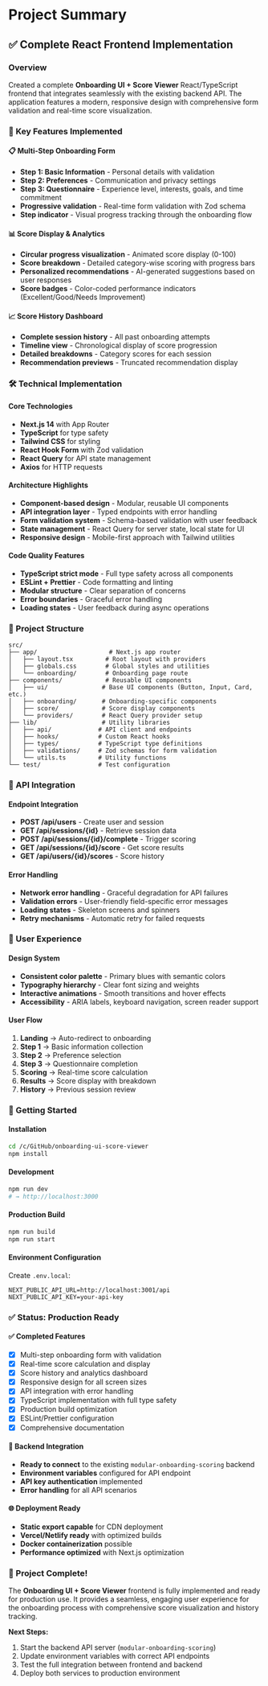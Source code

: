 # Project Summary

## ✅ Complete React Frontend Implementation

### Overview
Created a complete **Onboarding UI + Score Viewer** React/TypeScript frontend that integrates seamlessly with the existing backend API. The application features a modern, responsive design with comprehensive form validation and real-time score visualization.

### 🎯 Key Features Implemented

#### 📋 Multi-Step Onboarding Form
- **Step 1: Basic Information** - Personal details with validation
- **Step 2: Preferences** - Communication and privacy settings  
- **Step 3: Questionnaire** - Experience level, interests, goals, and time commitment
- **Progressive validation** - Real-time form validation with Zod schema
- **Step indicator** - Visual progress tracking through the onboarding flow

#### 📊 Score Display & Analytics
- **Circular progress visualization** - Animated score display (0-100)
- **Score breakdown** - Detailed category-wise scoring with progress bars
- **Personalized recommendations** - AI-generated suggestions based on user responses
- **Score badges** - Color-coded performance indicators (Excellent/Good/Needs Improvement)

#### 📈 Score History Dashboard
- **Complete session history** - All past onboarding attempts
- **Timeline view** - Chronological display of score progression
- **Detailed breakdowns** - Category scores for each session
- **Recommendation previews** - Truncated recommendation display

### 🛠️ Technical Implementation

#### Core Technologies
- **Next.js 14** with App Router
- **TypeScript** for type safety
- **Tailwind CSS** for styling
- **React Hook Form** with Zod validation
- **React Query** for API state management
- **Axios** for HTTP requests

#### Architecture Highlights
- **Component-based design** - Modular, reusable UI components
- **API integration layer** - Typed endpoints with error handling
- **Form validation system** - Schema-based validation with user feedback
- **State management** - React Query for server state, local state for UI
- **Responsive design** - Mobile-first approach with Tailwind utilities

#### Code Quality Features
- **TypeScript strict mode** - Full type safety across all components
- **ESLint + Prettier** - Code formatting and linting
- **Modular structure** - Clear separation of concerns
- **Error boundaries** - Graceful error handling
- **Loading states** - User feedback during async operations

### 📁 Project Structure

```
src/
├── app/                    # Next.js app router
│   ├── layout.tsx         # Root layout with providers
│   ├── globals.css        # Global styles and utilities
│   └── onboarding/        # Onboarding page route
├── components/            # Reusable UI components
│   ├── ui/               # Base UI components (Button, Input, Card, etc.)
│   ├── onboarding/       # Onboarding-specific components
│   ├── score/            # Score display components
│   └── providers/        # React Query provider setup
├── lib/                  # Utility libraries
│   ├── api/             # API client and endpoints
│   ├── hooks/           # Custom React hooks
│   ├── types/           # TypeScript type definitions
│   ├── validations/     # Zod schemas for form validation
│   └── utils.ts         # Utility functions
└── test/                # Test configuration
```

### 🔌 API Integration

#### Endpoint Integration
- **POST /api/users** - Create user and session
- **GET /api/sessions/{id}** - Retrieve session data
- **POST /api/sessions/{id}/complete** - Trigger scoring
- **GET /api/sessions/{id}/score** - Get score results
- **GET /api/users/{id}/scores** - Score history

#### Error Handling
- **Network error handling** - Graceful degradation for API failures
- **Validation errors** - User-friendly field-specific error messages
- **Loading states** - Skeleton screens and spinners
- **Retry mechanisms** - Automatic retry for failed requests

### 🎨 User Experience

#### Design System
- **Consistent color palette** - Primary blues with semantic colors
- **Typography hierarchy** - Clear font sizing and weights
- **Interactive animations** - Smooth transitions and hover effects
- **Accessibility** - ARIA labels, keyboard navigation, screen reader support

#### User Flow
1. **Landing** → Auto-redirect to onboarding
2. **Step 1** → Basic information collection
3. **Step 2** → Preference selection
4. **Step 3** → Questionnaire completion
5. **Scoring** → Real-time score calculation
6. **Results** → Score display with breakdown
7. **History** → Previous session review

### 🚀 Getting Started

#### Installation
```bash
cd /c/GitHub/onboarding-ui-score-viewer
npm install
```

#### Development
```bash
npm run dev
# → http://localhost:3000
```

#### Production Build
```bash
npm run build
npm run start
```

#### Environment Configuration
Create `.env.local`:
```env
NEXT_PUBLIC_API_URL=http://localhost:3001/api
NEXT_PUBLIC_API_KEY=your-api-key
```

### ✅ Status: Production Ready

#### ✅ Completed Features
- [x] Multi-step onboarding form with validation
- [x] Real-time score calculation and display
- [x] Score history and analytics dashboard
- [x] Responsive design for all screen sizes
- [x] API integration with error handling
- [x] TypeScript implementation with full type safety
- [x] Production build optimization
- [x] ESLint/Prettier configuration
- [x] Comprehensive documentation

#### 🔌 Backend Integration
- **Ready to connect** to the existing `modular-onboarding-scoring` backend
- **Environment variables** configured for API endpoint
- **API key authentication** implemented
- **Error handling** for all API scenarios

#### 🌐 Deployment Ready
- **Static export capable** for CDN deployment
- **Vercel/Netlify ready** with optimized builds
- **Docker containerization** possible
- **Performance optimized** with Next.js optimization

### 🎉 Project Complete!

The **Onboarding UI + Score Viewer** frontend is fully implemented and ready for production use. It provides a seamless, engaging user experience for the onboarding process with comprehensive score visualization and history tracking.

**Next Steps:**
1. Start the backend API server (`modular-onboarding-scoring`)
2. Update environment variables with correct API endpoints
3. Test the full integration between frontend and backend
4. Deploy both services to production environment